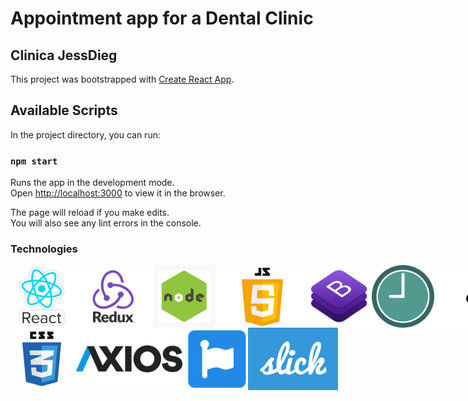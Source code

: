 # Appointment app for a Dental Clinic
## Clinica JessDieg

This project was bootstrapped with [Create React App](https://github.com/facebook/create-react-app).

## Available Scripts

In the project directory, you can run:

### `npm start`

Runs the app in the development mode.\
Open [http://localhost:3000](http://localhost:3000) to view it in the browser.

The page will reload if you make edits.\
You will also see any lint errors in the console.

### Technologies
<div style="display: flex;">
    <img src="public/icons/reactjs.png"
     style="height: 100px;" />
     <img src="public/icons/redux.png"
      style="height: 100px;" />
     <img src="public/icons/node.jpg"
      style="height: 100px;" />
     <img src="public/icons/js.png"
      style="height: 100px;"/>
     <img src="public/icons/bootstrap.jpg"
      style="height: 100px;" />
     <img src="public/icons/momentjs.png"
      style="height: 100px;" />
     <img src="public/icons/react-router.png"
      style="height: 100px;" />
</div>
<div style="display: flex;">
     <img src="public/icons/css.png"
      style="height: 100px;" />
     <img src="public/icons/axios.png"
      style="height: 100px;" />
      <img src="public/icons/fontAwesome.png"
      style="height: 100px;" />
     <img src="public/icons/slich.png"
      style="height: 100px;" />
</div>
